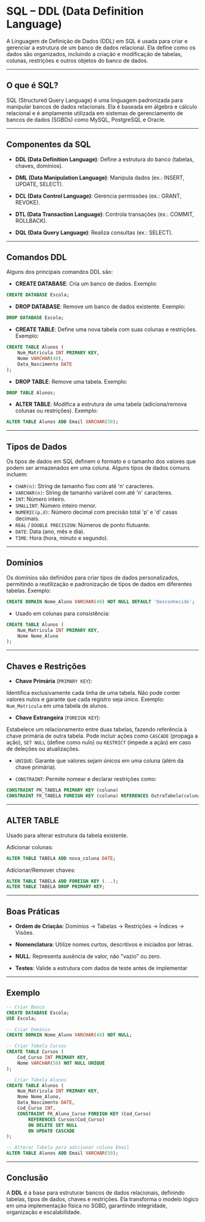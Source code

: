 # SQL – DDL (Data Definition Language)

A Linguagem de Definição de Dados (DDL) em SQL é usada para criar e gerenciar a estrutura de um banco de dados relacional. Ela define como os dados são organizados, incluindo a criação e modificação de tabelas, colunas, restrições e outros objetos do banco de dados. 

---

## O que é SQL?

SQL (Structured Query Language) é uma linguagem padronizada para manipular bancos de dados relacionais. Ela é baseada em álgebra e cálculo relacional e é amplamente utilizada em sistemas de gerenciamento de bancos de dados (SGBDs) como MySQL, PostgreSQL e Oracle. 

---

## Componentes da SQL

- **DDL (Data Definition Language)**: Define a estrutura do banco (tabelas, chaves, domínios).

- **DML (Data Manipulation Language)**: Manipula dados (ex.: INSERT, UPDATE, SELECT).

- **DCL (Data Control Language)**: Gerencia permissões (ex.: GRANT, REVOKE).

- **DTL (Data Transaction Language)**: Controla transações (ex.: COMMIT, ROLLBACK).

- **DQL (Data Query Language)**: Realiza consultas (ex.: SELECT).

---

## Comandos DDL

Alguns dos principais comandos DDL são: 

- **CREATE DATABASE**: Cria um banco de dados. Exemplo:

```sql
CREATE DATABASE Escola;
```

- **DROP DATABASE**: Remove um banco de dados existente. Exemplo:

```sql
DROP DATABASE Escola;
```

- **CREATE TABLE**: Define uma nova tabela com suas colunas e restrições. Exemplo:

```sql
CREATE TABLE Alunos (
    Num_Matricula INT PRIMARY KEY,
    Nome VARCHAR(40),
    Data_Nascimento DATE
);
```

- **DROP TABLE**: Remove uma tabela. Exemplo: 

```sql
DROP TABLE Alunos;
```

- **ALTER TABLE**: Modifica a estrutura de uma tabela (adiciona/remova colunas ou restrições). Exemplo:

```sql
ALTER TABLE Alunos ADD Email VARCHAR(50);
```

---

## Tipos de Dados

Os tipos de dados em SQL definem o formato e o tamanho dos valores que podem ser armazenados em uma coluna. Alguns tipos de dados comuns incluem: 

- `CHAR(n)`: String de tamanho fixo com até 'n' caracteres. 
- `VARCHAR(n)`: String de tamanho variável com até 'n' caracteres.
- `INT`: Número inteiro. 
- `SMALLINT`: Número inteiro menor.
- `NUMERIC(p,d)`: Número decimal com precisão total 'p' e 'd' casas decimais.
- `REAL` / `DOUBLE PRECISION`: Números de ponto flutuante.
- `DATE`: Data (ano, mês e dia).
- `TIME`: Hora (hora, minuto e segundo).

---

## Domínios 

Os domínios são definidos para criar tipos de dados personalizados, permitindo a reutilização e padronização de tipos de dados em diferentes tabelas. Exemplo:

```sql
CREATE DOMAIN Nome_Aluno VARCHAR(40) NOT NULL DEFAULT 'Desconhecido';
```
- Usado em colunas para consistência:

```sql
CREATE TABLE Alunos (
    Num_Matricula INT PRIMARY KEY,
    Nome Nome_Aluno
);
```
---

## Chaves e Restrições

- **Chave Primária** (`PRIMARY KEY`): 

Identifica exclusivamente cada linha de uma tabela. Não pode conter valores nulos e garante que cada registro seja único. Exemplo: `Num_Matricula` em uma tabela de alunos.

- **Chave Estrangeira** (`FOREIGN KEY`): 

Estabelece um relacionamento entre duas tabelas, fazendo referência à chave primária de outra tabela. Pode incluir ações como `CASCADE` (propaga a ação), `SET NULL` (define como nulo) ou `RESTRICT` (impede a ação) em caso de deleções ou atualizações. 

- `UNIQUE`: Garante que valores sejam únicos em uma coluna (além da chave primária).

- `CONSTRAINT`: Permite nomear e declarar restrições como:

```sql
CONSTRAINT PK_TABELA PRIMARY KEY (coluna)
CONSTRAINT FK_TABELA FOREIGN KEY (coluna) REFERENCES OutraTabela(coluna)
```

--- 

## ALTER TABLE

Usado para alterar estrutura da tabela existente. 

Adicionar colunas:

```sql
ALTER TABLE TABELA ADD nova_coluna DATE;
```

Adicionar/Remover chaves:

```sql
ALTER TABLE TABELA ADD FOREIGN KEY (...);
ALTER TABLE TABELA DROP PRIMARY KEY;
```

---

## Boas Práticas

- **Ordem de Criação**: Domínios → Tabelas → Restrições → Índices → Visões.

- **Nomenclatura**: Utilize nomes curtos, descritivos e iniciados por letras.

- **NULL**: Representa ausência de valor, não "vazio" ou zero.

- **Testes**: Valide a estrutura com dados de teste antes de implementar

--- 

## Exemplo

```sql
-- Criar Banco
CREATE DATABASE Escola;
USE Escola;

-- Criar Domínio
CREATE DOMAIN Nome_Aluno VARCHAR(40) NOT NULL;

-- Criar Tabela Cursos
CREATE TABLE Cursos (
    Cod_Curso INT PRIMARY KEY,
    Nome VARCHAR(50) NOT NULL UNIQUE
);

-- Criar Tabela Alunos
CREATE TABLE Alunos (
    Num_Matricula INT PRIMARY KEY,
    Nome Nome_Aluno,
    Data_Nascimento DATE,
    Cod_Curso INT,
    CONSTRAINT FK_Aluno_Curso FOREIGN KEY (Cod_Curso)
        REFERENCES Cursos(Cod_Curso)
        ON DELETE SET NULL
        ON UPDATE CASCADE
);

-- Alterar Tabela para adicionar coluna Email
ALTER TABLE Alunos ADD Email VARCHAR(50);
```

---

## Conclusão

A **DDL** é a base para estruturar bancos de dados relacionais, definindo tabelas, tipos de dados, chaves e restrições. Ela transforma o modelo lógico em uma implementação física no SGBD, garantindo integridade, organização e escalabilidade.
